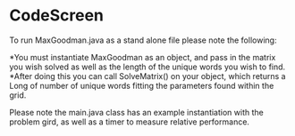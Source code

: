 # CodeScreen
To run MaxGoodman.java as a stand alone file please note the following:

*You must instantiate MaxGoodman as an object, and pass in the matrix you wish solved as well as the length of the unique words you wish to find.
*After doing this you can call SolveMatrix() on your object, which returns a Long of number of unique words fitting the parameters found within the grid.

Please note the main.java class has an example instantiation with the problem gird, as well as a timer to measure relative performance.
